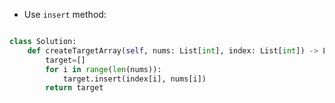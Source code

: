 - Use ```insert``` method:

```python

class Solution:
    def createTargetArray(self, nums: List[int], index: List[int]) -> List[int]:
        target=[]
        for i in range(len(nums)):
            target.insert(index[i], nums[i])
        return target    


```
